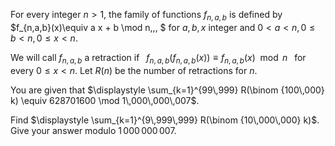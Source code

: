 For every integer $n>1$, the family of functions $f_{n,a,b}$ is defined 
by  
$f_{n,a,b}(x)\equiv a x + b \mod n\,\,\, $ for $a,b,x$ integer and  $0< a <n, 0 \le b < n,0 \le x < n$. 

We will call $f_{n,a,b}$ a retraction if $\,\,\, f_{n,a,b}(f_{n,a,b}(x)) \equiv f_{n,a,b}(x) \mod n \,\,\,$ for every $0 \le x < n$.
Let $R(n)$ be the number of retractions for $n$.


You are given that
$\displaystyle \sum_{k=1}^{99\,999} R(\binom {100\,000} k)  \equiv 628701600 \mod 1\,000\,000\,007$.
 
Find $\displaystyle \sum_{k=1}^{9\,999\,999} R(\binom {10\,000\,000} k)$.
Give your answer modulo $1\,000\,000\,007$.